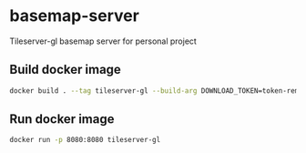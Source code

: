 # basemap-server
Tileserver-gl basemap server for personal project

## Build docker image
```sh
docker build . --tag tileserver-gl --build-arg DOWNLOAD_TOKEN=token-removed-from-download-url
``` 

## Run docker image
```sh
docker run -p 8080:8080 tileserver-gl
```

